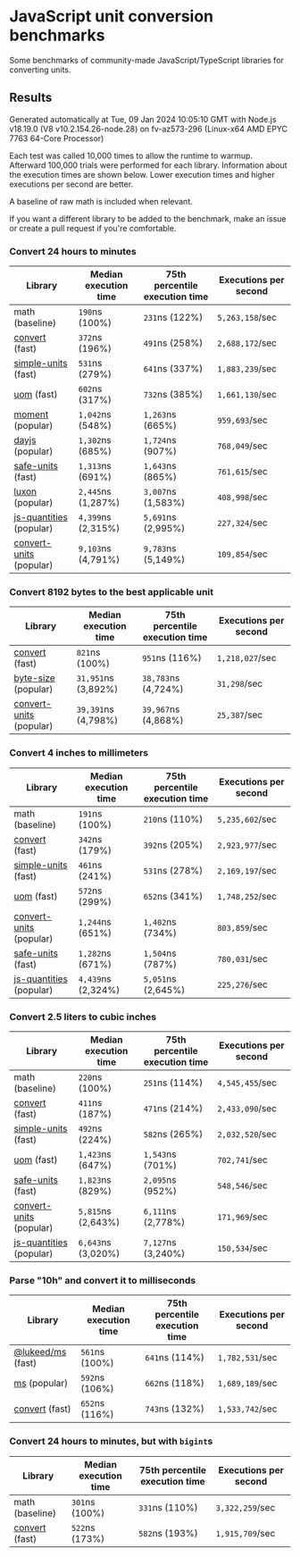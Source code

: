 # JavaScript unit conversion benchmarks

Some benchmarks of community-made JavaScript/TypeScript libraries for converting units.

## Results

<!-- beginblock(results) -->

Generated automatically at Tue, 09 Jan 2024 10:05:10 GMT with Node.js v18.19.0 (V8 v10.2.154.26-node.28) on fv-az573-296 (Linux-x64 AMD EPYC 7763 64-Core Processor)

Each test was called 10,000 times to allow the runtime to warmup.
Afterward 100,000 trials were performed for each library.
Information about the execution times are shown below.
Lower execution times and higher executions per second are better.

A baseline of raw math is included when relevant.

If you want a different library to be added to the benchmark, make an issue or create a pull request if you're comfortable.

### Convert 24 hours to minutes

| Library                                                            | Median execution time | 75th percentile execution time | Executions per second |
| ------------------------------------------------------------------ | --------------------- | ------------------------------ | --------------------- |
| math (baseline)                                                    | `190`ns (100%)        | `231`ns (122%)                 | `5,263,158`/sec       |
| [convert](https://npmjs.com/package/convert) (fast)                | `372`ns (196%)        | `491`ns (258%)                 | `2,688,172`/sec       |
| [simple-units](https://npmjs.com/package/simple-units) (fast)      | `531`ns (279%)        | `641`ns (337%)                 | `1,883,239`/sec       |
| [uom](https://npmjs.com/package/uom) (fast)                        | `602`ns (317%)        | `732`ns (385%)                 | `1,661,130`/sec       |
| [moment](https://npmjs.com/package/moment) (popular)               | `1,042`ns (548%)      | `1,263`ns (665%)               | `959,693`/sec         |
| [dayjs](https://npmjs.com/package/dayjs) (popular)                 | `1,302`ns (685%)      | `1,724`ns (907%)               | `768,049`/sec         |
| [safe-units](https://npmjs.com/package/safe-units) (fast)          | `1,313`ns (691%)      | `1,643`ns (865%)               | `761,615`/sec         |
| [luxon](https://npmjs.com/package/luxon) (popular)                 | `2,445`ns (1,287%)    | `3,007`ns (1,583%)             | `408,998`/sec         |
| [js-quantities](https://npmjs.com/package/js-quantities) (popular) | `4,399`ns (2,315%)    | `5,691`ns (2,995%)             | `227,324`/sec         |
| [convert-units](https://npmjs.com/package/convert-units) (popular) | `9,103`ns (4,791%)    | `9,783`ns (5,149%)             | `109,854`/sec         |

### Convert 8192 bytes to the best applicable unit

| Library                                                            | Median execution time | 75th percentile execution time | Executions per second |
| ------------------------------------------------------------------ | --------------------- | ------------------------------ | --------------------- |
| [convert](https://npmjs.com/package/convert) (fast)                | `821`ns (100%)        | `951`ns (116%)                 | `1,218,027`/sec       |
| [byte-size](https://npmjs.com/package/byte-size) (popular)         | `31,951`ns (3,892%)   | `38,783`ns (4,724%)            | `31,298`/sec          |
| [convert-units](https://npmjs.com/package/convert-units) (popular) | `39,391`ns (4,798%)   | `39,967`ns (4,868%)            | `25,387`/sec          |

### Convert 4 inches to millimeters

| Library                                                            | Median execution time | 75th percentile execution time | Executions per second |
| ------------------------------------------------------------------ | --------------------- | ------------------------------ | --------------------- |
| math (baseline)                                                    | `191`ns (100%)        | `210`ns (110%)                 | `5,235,602`/sec       |
| [convert](https://npmjs.com/package/convert) (fast)                | `342`ns (179%)        | `392`ns (205%)                 | `2,923,977`/sec       |
| [simple-units](https://npmjs.com/package/simple-units) (fast)      | `461`ns (241%)        | `531`ns (278%)                 | `2,169,197`/sec       |
| [uom](https://npmjs.com/package/uom) (fast)                        | `572`ns (299%)        | `652`ns (341%)                 | `1,748,252`/sec       |
| [convert-units](https://npmjs.com/package/convert-units) (popular) | `1,244`ns (651%)      | `1,402`ns (734%)               | `803,859`/sec         |
| [safe-units](https://npmjs.com/package/safe-units) (fast)          | `1,282`ns (671%)      | `1,504`ns (787%)               | `780,031`/sec         |
| [js-quantities](https://npmjs.com/package/js-quantities) (popular) | `4,439`ns (2,324%)    | `5,051`ns (2,645%)             | `225,276`/sec         |

### Convert 2.5 liters to cubic inches

| Library                                                            | Median execution time | 75th percentile execution time | Executions per second |
| ------------------------------------------------------------------ | --------------------- | ------------------------------ | --------------------- |
| math (baseline)                                                    | `220`ns (100%)        | `251`ns (114%)                 | `4,545,455`/sec       |
| [convert](https://npmjs.com/package/convert) (fast)                | `411`ns (187%)        | `471`ns (214%)                 | `2,433,090`/sec       |
| [simple-units](https://npmjs.com/package/simple-units) (fast)      | `492`ns (224%)        | `582`ns (265%)                 | `2,032,520`/sec       |
| [uom](https://npmjs.com/package/uom) (fast)                        | `1,423`ns (647%)      | `1,543`ns (701%)               | `702,741`/sec         |
| [safe-units](https://npmjs.com/package/safe-units) (fast)          | `1,823`ns (829%)      | `2,095`ns (952%)               | `548,546`/sec         |
| [convert-units](https://npmjs.com/package/convert-units) (popular) | `5,815`ns (2,643%)    | `6,111`ns (2,778%)             | `171,969`/sec         |
| [js-quantities](https://npmjs.com/package/js-quantities) (popular) | `6,643`ns (3,020%)    | `7,127`ns (3,240%)             | `150,534`/sec         |

### Parse "10h" and convert it to milliseconds

| Library                                                   | Median execution time | 75th percentile execution time | Executions per second |
| --------------------------------------------------------- | --------------------- | ------------------------------ | --------------------- |
| [@lukeed/ms](https://npmjs.com/package/@lukeed/ms) (fast) | `561`ns (100%)        | `641`ns (114%)                 | `1,782,531`/sec       |
| [ms](https://npmjs.com/package/ms) (popular)              | `592`ns (106%)        | `662`ns (118%)                 | `1,689,189`/sec       |
| [convert](https://npmjs.com/package/convert) (fast)       | `652`ns (116%)        | `743`ns (132%)                 | `1,533,742`/sec       |

### Convert 24 hours to minutes, but with `bigint`s

| Library                                             | Median execution time | 75th percentile execution time | Executions per second |
| --------------------------------------------------- | --------------------- | ------------------------------ | --------------------- |
| math (baseline)                                     | `301`ns (100%)        | `331`ns (110%)                 | `3,322,259`/sec       |
| [convert](https://npmjs.com/package/convert) (fast) | `522`ns (173%)        | `582`ns (193%)                 | `1,915,709`/sec       |

<!-- endblock(results) -->
